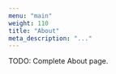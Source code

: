 ```yaml
---
menu: "main"
weight: 110
title: "About"
meta_description: "..."
---
```


TODO: Complete About page.

